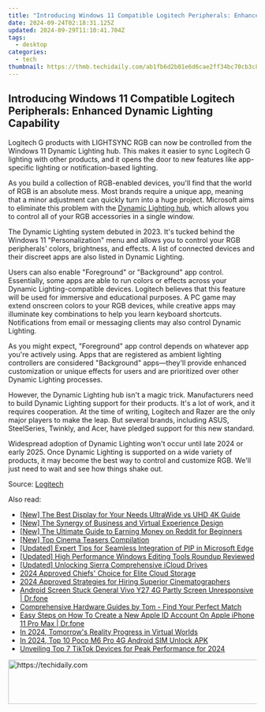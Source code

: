 ```yaml
---
title: "Introducing Windows 11 Compatible Logitech Peripherals: Enhanced Dynamic Lighting Capability"
date: 2024-09-24T02:18:31.125Z
updated: 2024-09-29T11:10:41.704Z
tags:
  - desktop
categories:
  - tech
thumbnail: https://thmb.techidaily.com/ab1fb6d2b01e6d6cae2ff34bc70cb3c89b4b302b11fdfcbca63d891a1e0709de.jpg
---
```


## Introducing Windows 11 Compatible Logitech Peripherals: Enhanced Dynamic Lighting Capability

Logitech G products with LIGHTSYNC RGB can now be controlled from the Windows 11 Dynamic Lighting hub. This makes it easier to sync Logitech G lighting with other products, and it opens the door to new features like app-specific lighting or notification-based lighting.

 As you build a collection of RGB-enabled devices, you'll find that the world of RGB is an absolute mess. Most brands require a unique app, meaning that a minor adjustment can quickly turn into a huge project. Microsoft aims to eliminate this problem with the [Dynamic Lighting hub](https://tech-renaissance.techidaily.com/step-by-step-guide-to-resolve-stop-error-0x0000001d-no-spin-lock/), which allows you to control all of your RGB accessories in a single window.

 The Dynamic Lighting system debuted in 2023\. It's tucked behind the Windows 11 "Personalization" menu and allows you to control your RGB peripherals' colors, brightness, and effects. A list of connected devices and their discreet apps are also listed in Dynamic Lighting.

 Users can also enable "Foreground" or "Background" app control. Essentially, some apps are able to run colors or effects across your Dynamic Lighting-compatible devices. Logitech believes that this feature will be used for immersive and educational purposes. A PC game may extend onscreen colors to your RGB devices, while creative apps may illuminate key combinations to help you learn keyboard shortcuts. Notifications from email or messaging clients may also control Dynamic Lighting.

 As you might expect, "Foreground" app control depends on whatever app you're actively using. Apps that are registered as ambient lighting controllers are considered "Background" apps—they'll provide enhanced customization or unique effects for users and are prioritized over other Dynamic Lighting processes.

 However, the Dynamic Lighting hub isn't a magic trick. Manufacturers need to build Dynamic Lighting support for their products. It's a lot of work, and it requires cooperation. At the time of writing, Logitech and Razer are the only major players to make the leap. But several brands, including ASUS, SteelSeries, Twinkly, and Acer, have pledged support for this new standard.

 Widespread adoption of Dynamic Lighting won't occur until late 2024 or early 2025\. Once Dynamic Lighting is supported on a wide variety of products, it may become the best way to control and customize RGB. We'll just need to wait and see how things shake out.

 Source: [Logitech](https://blog.logitech.com/2024/02/06/shine-on-with-lightsync-rgb-by-logitech-g-x-dynamic-lighting-on-windows-11/)

<ins class="adsbygoogle"
     style="display:block"
     data-ad-format="autorelaxed"
     data-ad-client="ca-pub-7571918770474297"
     data-ad-slot="1223367746"></ins>

<ins class="adsbygoogle"
     style="display:block"
     data-ad-client="ca-pub-7571918770474297"
     data-ad-slot="8358498916"
     data-ad-format="auto"
     data-full-width-responsive="true"></ins>

<span class="atpl-alsoreadstyle">Also read:</span>
<div><ul>
<li><a href="https://some-skills.techidaily.com/new-the-best-display-for-your-needs-ultrawide-vs-uhd-4k-guide/"><u>[New] The Best Display for Your Needs UltraWide vs UHD 4K Guide</u></a></li>
<li><a href="https://some-skills.techidaily.com/new-the-synergy-of-business-and-virtual-experience-design/"><u>[New] The Synergy of Business and Virtual Experience Design</u></a></li>
<li><a href="https://some-skills.techidaily.com/new-the-ultimate-guide-to-earning-money-on-reddit-for-beginners/"><u>[New] The Ultimate Guide to Earning Money on Reddit for Beginners</u></a></li>
<li><a href="https://some-skills.techidaily.com/new-top-cinema-teasers-compilation/"><u>[New] Top Cinema Teasers Compilation</u></a></li>
<li><a href="https://some-knowledge.techidaily.com/updated-expert-tips-for-seamless-integration-of-pip-in-microsoft-edge/"><u>[Updated] Expert Tips for Seamless Integration of PIP in Microsoft Edge</u></a></li>
<li><a href="https://article-knowledge.techidaily.com/updated-high-performance-windows-editing-tools-roundup-reviewed/"><u>[Updated] High Performance Windows Editing Tools Roundup Reviewed</u></a></li>
<li><a href="https://some-skills.techidaily.com/updated-unlocking-sierra-comprehensive-icloud-drives/"><u>[Updated] Unlocking Sierra Comprehensive iCloud Drives</u></a></li>
<li><a href="https://extra-information.techidaily.com/2024-approved-chiefs-choice-for-elite-cloud-storage/"><u>2024 Approved Chiefs' Choice for Elite Cloud Storage</u></a></li>
<li><a href="https://some-approaches.techidaily.com/2024-approved-strategies-for-hiring-superior-cinematographers/"><u>2024 Approved Strategies for Hiring Superior Cinematographers</u></a></li>
<li><a href="https://howto.techidaily.com/android-screen-stuck-general-vivo-y27-4g-partly-screen-unresponsive-drfone-by-drfone-fix-android-problems-fix-android-problems/"><u>Android Screen Stuck General Vivo Y27 4G Partly Screen Unresponsive | Dr.fone</u></a></li>
<li><a href="https://ai-video-translation.techidaily.com/comprehensive-hardware-guides-by-tom-find-your-perfect-match/"><u>Comprehensive Hardware Guides by Tom - Find Your Perfect Match</u></a></li>
<li><a href="https://iphone-unlock.techidaily.com/easy-steps-on-how-to-create-a-new-apple-id-account-on-apple-iphone-11-pro-max-drfone-by-drfone-ios/"><u>Easy Steps on How To Create a New Apple ID Account On Apple iPhone 11 Pro Max | Dr.fone</u></a></li>
<li><a href="https://some-skills.techidaily.com/in-2024-tomorrows-reality-progress-in-virtual-worlds/"><u>In 2024, Tomorrow's Reality Progress in Virtual Worlds</u></a></li>
<li><a href="https://sim-unlock.techidaily.com/in-2024-top-10-poco-m6-pro-4g-android-sim-unlock-apk-by-drfone-android/"><u>In 2024, Top 10 Poco M6 Pro 4G Android SIM Unlock APK</u></a></li>
<li><a href="https://tiktok-video-recordings.techidaily.com/unveiling-top-7-tiktok-devices-for-peak-performance-for-2024/"><u>Unveiling Top 7 TikTok Devices for Peak Performance for 2024</u></a></li>
</ul></div>

<!-- affiliate ads begin -->
<a href="https://appsumo.8odi.net/c/5597632/2123729/7443" target="_top" id="2123729">
  <img src="//a.impactradius-go.com/display-ad/7443-2123729" border="0" alt="https://techidaily.com" width="600" height="90"/>
</a>
<img height="0" width="0" src="https://appsumo.8odi.net/i/5597632/2123729/7443" style="position:absolute;visibility:hidden;" border="0" />
<!-- affiliate ads end -->

